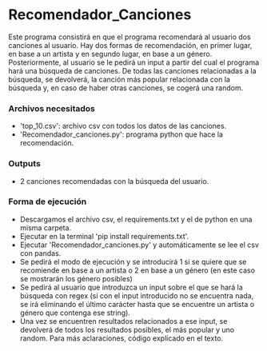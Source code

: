 # Recomendador_Canciones
Este programa consistirá en que el programa recomendará al usuario dos canciones al usuario. Hay dos formas de recomendación, en primer lugar, en base a un artista y en segundo lugar, en base a un género. Posteriormente, al usuario se le pedirá un input a partir del cual el programa hará una búsqueda de canciones. De todas las canciones relacionadas a la búsqueda, se devolverá, la canción más popular relacionada con la búsqueda y, en caso de haber otras canciones, se cogerá una random.
### Archivos necesitados
- 'top_10.csv': archivo csv con todos los datos de las canciones.
- 'Recomendador_canciones.py': programa python que hace la recomendación.
### Outputs
- 2 canciones recomendadas con la búsqueda del usuario.
### Forma de ejecución
- Descargamos el archivo csv, el requirements.txt y el de python en una misma carpeta.
- Ejecutar en la terminal 'pip install requirements.txt'.
- Ejecutar 'Recomendador_canciones.py' y automáticamente se lee el csv con pandas. 
- Se pedirá el modo de ejecución y se introducirá 1 si se quiere que se recomiende en base a un artista o 2 en base a un género (en este caso se mostrarán los género posibles)
- Se pedirá al usuario que introduzca un input sobre el que se hará la búsqueda con regex (si con el input introducido no se encuentra nada, se irá eliminando el último carácter hasta que se encuentre un artista o género que contenga ese string).
- Una vez se encuentren resultados relacionados a ese input, se devolverá de todos los resultados posibles, el más popular y uno random.
Para más aclaraciones, código explicado en el texto.
